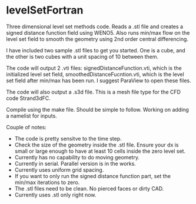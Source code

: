 # levelSetFortran

Three dimensional level set methods code. Reads a .stl file and creates a signed distance function field using WENO5. Also runs min/max flow on the level set field to smooth the geometry using 2nd order central differencing. 

I have included two sample .stl files to get you started. One is a cube, and the other is two cubes with a unit spacing of 10 between them. 

The code will output 2 .vti files: signedDistanceFunction.vti, which is the initialized level set field, smoothedDistanceFucntion.vti, which is the level set field after min/max has been run. I suggest ParaView to open these files. 

The code will also output a .s3d file. This is a mesh file type for the CFD code Strand3dFC. 

Compile using the make file. Should be simple to follow. Working on adding a namelist for inputs.

Couple of notes:
- The code is pretty sensitve to the time step. 
- Check the size of the geometry inside the .stl file. Ensure your dx is small or large enough to have at least 10 cells inside the zero level set. 
- Currently has no capability to do moving geometry.
- Currently in serial. Parallel version is in the works.
- Currently uses uniform grid spacing. 
- If you want to only run the signed distance function part, set the min/max iterations to zero. 
- The .stl files need to be clean. No pierced faces or dirty CAD.
- Currently uses .stl only right now.

